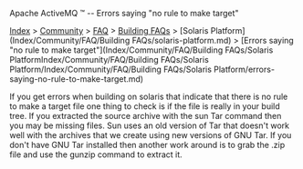 Apache ActiveMQ ™ -- Errors saying "no rule to make target" 

[Index](index.html) > [Community](community.md) > [FAQ](CommunityCommunity/Community/faq.md) > [Building FAQs](Index/Community/FAQ/building-faqs.md) > [Solaris Platform](Index/Community/FAQ/Building FAQs/solaris-platform.md) > [Errors saying "no rule to make target"](Index/Community/FAQ/Building FAQs/Solaris PlatformIndex/Community/FAQ/Building FAQs/Solaris Platform/Index/Community/FAQ/Building FAQs/Solaris Platform/errors-saying-no-rule-to-make-target.md)

If you get errors when building on solaris that indicate that there is no rule to make a target file one thing to check is if the file is really in your build tree. If you extracted the source archive with the sun Tar command then you may be missing files. Sun uses an old version of Tar that doesn't work well with the archives that we create using new versions of GNU Tar. If you don't have GNU Tar installed then another work around is to grab the .zip file and use the gunzip command to extract it.

